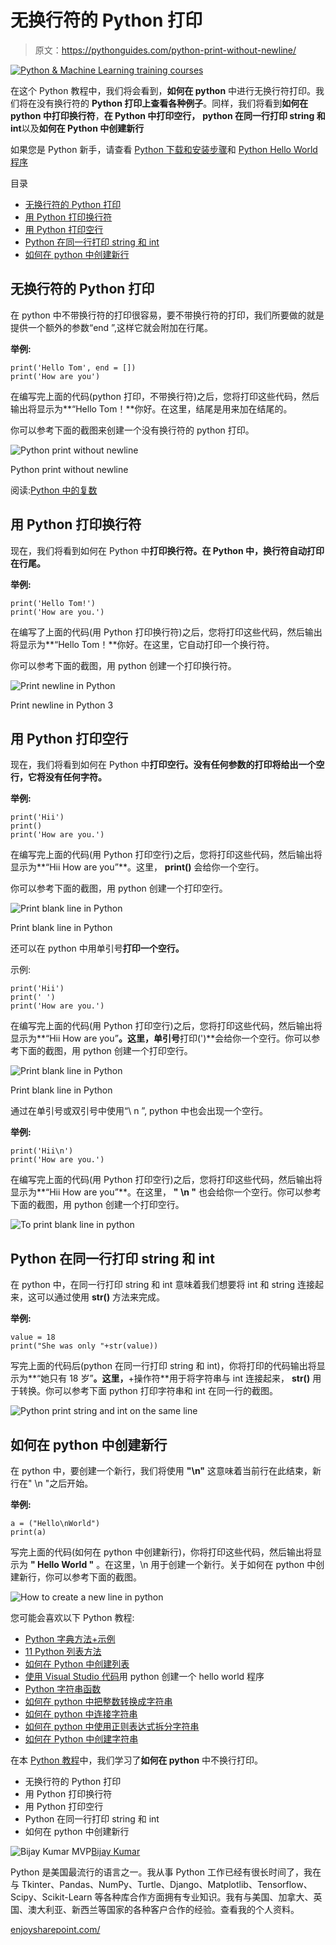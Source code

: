 # 无换行符的 Python 打印

> 原文：<https://pythonguides.com/python-print-without-newline/>

[![Python & Machine Learning training courses](img/49ec9c6da89a04c9f45bab643f8c765c.png)](https://sharepointsky.teachable.com/p/python-and-machine-learning-training-course)

在这个 Python 教程中，我们将会看到，**如何在 python** 中进行无换行符打印。我们将在没有换行符的 **Python 打印上查看各种例子**。同样，我们将看到**如何在 python 中打印换行符**，**在 Python 中打印空行，** **python 在同一行打印 string 和 int**以及**如何在 Python 中创建新行**

如果您是 Python 新手，请查看 [Python 下载和安装步骤](https://pythonguides.com/python-download-and-installation/)和 [Python Hello World 程序](https://pythonguides.com/python-hello-world-program/)

目录

[](#)

*   [无换行符的 Python 打印](#Python_print_without_newline "Python print without newline")
*   [用 Python 打印换行符](#Print_newline_in_Python "Print newline in Python")
*   [用 Python 打印空行](#Print_blank_line_in_Python "Print blank line in Python")
*   [Python 在同一行打印 string 和 int](#Python_print_string_and_int_on_the_same_line "Python print string and int on the same line")
*   [如何在 python 中创建新行](#How_to_create_a_new_line_in_python "How to create a new line in python")

## 无换行符的 Python 打印

在 python 中不带换行符的打印很容易，要不带换行符的打印，我们所要做的就是提供一个额外的参数“end ”,这样它就会附加在行尾。

**举例:**

```
print('Hello Tom', end = [])
print('How are you')
```

在编写完上面的代码(python 打印，不带换行符)之后，您将打印这些代码，然后输出将显示为**“Hello Tom！**你好。在这里，结尾是用来加在结尾的。

你可以参考下面的截图来创建一个没有换行符的 python 打印。

![Python print without newline](img/a082f2f7f12d69b85ed244d0a048c7e0.png "11")

Python print without newline

阅读:[Python 中的复数](https://pythonguides.com/complex-numbers-in-python/)

## 用 Python 打印换行符

现在，我们将看到如何在 Python 中**打印换行符。在 Python 中，换行符自动打印在行尾。**

**举例:**

```
print('Hello Tom!')
print('How are you.')
```

在编写了上面的代码(用 Python 打印换行符)之后，您将打印这些代码，然后输出将显示为**“Hello Tom！**你好。在这里，它自动打印一个换行符。

你可以参考下面的截图，用 python 创建一个打印换行符。

![Print newline in Python](img/ec084ab07ef6c46368e4d88f04861fe8.png "12")

Print newline in Python 3

## 用 Python 打印空行

现在，我们将看到如何在 Python 中**打印空行。没有任何参数的打印将给出一个空行，它将没有任何字符。**

**举例:**

```
print('Hii')
print()
print('How are you.')
```

在编写完上面的代码(用 Python 打印空行)之后，您将打印这些代码，然后输出将显示为**“Hii How are you”**。这里， **print()** 会给你一个空行。

你可以参考下面的截图，用 python 创建一个打印空行。

![Print blank line in Python](img/17ede0ebb2e61a2d1173ae4111893957.png "13")

Print blank line in Python

还可以在 python 中用单引号**打印一个空行。**

示例:

```
print('Hii')
print(' ')
print('How are you.')
```

在编写完上面的代码(用 Python 打印空行)之后，您将打印这些代码，然后输出将显示为**“Hii How are you”**。这里，单引号**打印(')**会给你一个空行。你可以参考下面的截图，用 python 创建一个打印空行。

![Print blank line in Python](img/370633b2d30cfb8b6ce337577be79a62.png "14")

Print blank line in Python

通过在单引号或双引号中使用“\ n ”, python 中也会出现一个空行。

**举例:**

```
print('Hii\n')
print('How are you.')
```

在编写完上面的代码(用 Python 打印空行)之后，您将打印这些代码，然后输出将显示为**“Hii How are you”**。在这里， **" \n "** 也会给你一个空行。你可以参考下面的截图，用 python 创建一个打印空行。

![To print blank line in python](img/da3d25160fc703eec09f52b44625606e.png "15")

## Python 在同一行打印 string 和 int

在 python 中，在同一行打印 string 和 int 意味着我们想要将 int 和 string 连接起来，这可以通过使用 **str()** 方法来完成。

**举例:**

```
value = 18
print("She was only "+str(value))
```

写完上面的代码后(python 在同一行打印 string 和 int)，你将打印的代码输出将显示为**“她只有 18 岁”**。这里，**+操作符**用于将字符串与 int 连接起来， **str()** 用于转换。你可以参考下面 python 打印字符串和 int 在同一行的截图。

![Python print string and int on the same line](img/f1b17f24392c249ddc695e29c59446cc.png "Python print string and int on the same line")

## 如何在 python 中创建新行

在 python 中，要创建一个新行，我们将使用 **"\n"** 这意味着当前行在此结束，新行在" \n "之后开始。

**举例:**

```
a = ("Hello\nWorld")
print(a)
```

写完上面的代码(如何在 python 中创建新行)，你将打印这些代码，然后输出将显示为 **" Hello World "** 。在这里，\n 用于创建一个新行。关于如何在 python 中创建新行，你可以参考下面的截图。

![How to create a new line in python](img/f487a8ef39a5271d9f484311b9dfda7e.png "How to create a new line in python")

您可能会喜欢以下 Python 教程:

*   [Python 字典方法+示例](https://pythonguides.com/python-dictionary-methods/)
*   [11 Python 列表方法](https://pythonguides.com/python-list-methods/)
*   [如何在 Python 中创建列表](https://pythonguides.com/create-list-in-python/)
*   [使用 Visual Studio 代码](https://pythonguides.com/python-hello-world-program/)用 python 创建一个 hello world 程序
*   [Python 字符串函数](https://pythonguides.com/string-methods-in-python/)
*   [如何在 python 中把整数转换成字符串](https://pythonguides.com/convert-an-integer-to-string-in-python/)
*   [如何在 python 中连接字符串](https://pythonguides.com/concatenate-strings-in-python/)
*   [如何在 python 中使用正则表达式拆分字符串](https://pythonguides.com/python-split-string-regex/)
*   [如何在 Python 中创建字符串](https://pythonguides.com/create-a-string-in-python/)

在本 [Python 教程](https://wiki.python.org/moin/BeginnersGuide)中，我们学习了**如何在 python** 中不换行打印。

*   无换行符的 Python 打印
*   用 Python 打印换行符
*   用 Python 打印空行
*   Python 在同一行打印 string 和 int
*   如何在 python 中创建新行

![Bijay Kumar MVP](img/9cb1c9117bcc4bbbaba71db8d37d76ef.png "Bijay Kumar MVP")[Bijay Kumar](https://pythonguides.com/author/fewlines4biju/)

Python 是美国最流行的语言之一。我从事 Python 工作已经有很长时间了，我在与 Tkinter、Pandas、NumPy、Turtle、Django、Matplotlib、Tensorflow、Scipy、Scikit-Learn 等各种库合作方面拥有专业知识。我有与美国、加拿大、英国、澳大利亚、新西兰等国家的各种客户合作的经验。查看我的个人资料。

[enjoysharepoint.com/](https://enjoysharepoint.com/)[](https://www.facebook.com/fewlines4biju "Facebook")[](https://www.linkedin.com/in/fewlines4biju/ "Linkedin")[](https://twitter.com/fewlines4biju "Twitter")
